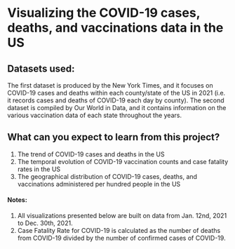 # Visualizing the COVID-19 cases, deaths, and vaccinations data in the US

## Datasets used:
The first dataset is produced by the New York Times, and it focuses on COVID-19 cases and deaths within each county/state of the US in 2021 (i.e. it records cases and deaths of COVID-19 each day by county). The second dataset is compiled by Our World in Data, and it contains information on the various vaccination data of each state throughout the years. 

## What can you expect to learn from this project?

1. The trend of COVID-19 cases and deaths in the US
2. The temporal evolution of COVID-19 vaccination counts and case fatality rates in the US
3. The geographical distribution of COVID-19 cases, deaths, and vaccinations administered per hundred people in the US

#### Notes: 
1. All visualizations presented below are built on data from Jan. 12nd, 2021 to Dec. 30th, 2021.
2. Case Fatality Rate for COVID-19 is calculated as the number of deaths from COVID-19 divided by the number of confirmed cases of COVID-19.
